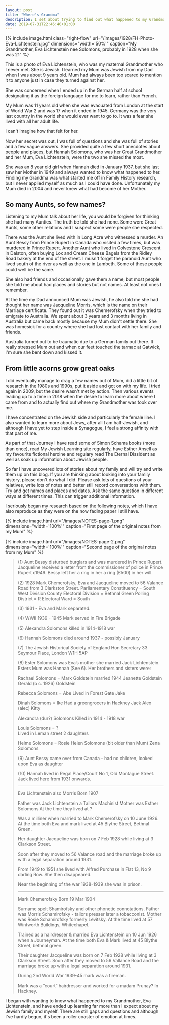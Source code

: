 ```yaml
---
layout: post
title: "Where's Grandma"
description: I set about trying to find out what happened to my Grandmother, Eva Lichtenstein, and now I am discovering a Jewish family history full of mystery and intrigue and will hopefully find more about my own Mother and the Jewish Whitechapel life she was born into in 1928.
date: 2019-07-31T22:46:40+01:00
---
```

{% include image.html class="right-flow" url="/images/1928/FH-Photo-Eva-Lichtenstein.jpg" dimensions="width='50%'" caption="My Grandmother, Eva Lichtenstein nee Solomons, probably in 1928 when she was 21" %}

This is a photo of Eva Lichtenstein, who was my maternal Grandmother who I never met.  She is Jewish. I learned my Mum was Jewish from my Dad when I was about 9 years old.  Mum had always been too scared to mention it to anyone just in case they turned against her.

She was concerned when I ended up in the German half at school designating it as the foreign language for me to learn, rather than French.

My Mum was 11 years old when she was evacuated from London at the start of World War 2 and was 17 when it ended in 1945.  Germany was the very last country in the world she would ever want to go to.  It was a fear she lived with all her adult life.

I can't imagine how that felt for her.

Now her secret was out, I was full of questions and she was full of stories and a few vague answers.  She provided quite a few short anecdotes about people and places, but Hannah Solomons, who was her Great Grandmother and her Mum, Eva Lichtenstein, were the two she missed the most.

She was an 8 year old girl when Hannah died in January 1937, but she last saw her Mother in 1949 and always wanted to know what happened to her.  Finding my Grandma was what started me off in Family History research, but I never applied myself as much as I could have done.  Unfortunately my Mum died in 2004 and never knew what had become of her Mother.

## So many Aunts, so few names?

Listening to my Mum talk about her life, you would be forgiven for thinking she had many Aunties.  The truth be told she had none.  Some were Great Aunts, some other relations and I suspect some were people she respected.

There was the Aunt she lived with in Long Acre who witnessed a murder.  An Aunt Bessy from Prince Rupert in Canada who visited a few times, but was murdered in Prince Rupert. Another Aunt who lived in Colvestone Crescent in Dalston, often buying Lox and Cream Cheese Bagels from the Ridley Road bakery at the end of the street.  I musn't forget the paranoid Aunt who lived south of the river as well as the one in Lambeth.  Some of these people could well be the same.

She also had friends and occasionally gave them a name, but most people she told me about had places and stories but not names. At least not ones I remember.

At the time my Dad announced Mum was Jewish, he also told me she had thought her name was Jacqueline Morris, which is the name on their Marriage certificate.  They found out it was Chemerofsky when they tried to emigrate to Australia.  We spent about 3 years and 3 months living in Australia but came back mostly because my Mum didn't settle there.  She was homesick for a country where she had lost contact with her family and friends. 

Australia turned out to be traumatic due to a German family out there.  It really stressed Mum out and when our feet touched the tarmac at Gatwick, I'm sure she bent down and kissed it.

## From little acorns grow great oaks

I did eventually manage to drag a few names out of Mum, did a little bit of research in the 1980s and 1990s, put it aside and got on with my life.  I tried again in 2009, but the desire wasn't met by action.  Then various events leading up to a time in 2018 when the desire to learn more about where I came from and to actually find out where my Grandmother was took over me.  

I have concentrated on the Jewish side and particularly the female line.  I also wanted to learn more about Jews, after all I am half-Jewish, and although I have yet to step inside a Synagogue, I feel a strong affinity with that part of me.

As part of that Journey I have read some of Simon Schama books (more than once), read My Jewish Learning site regularly, have Esther Ansell as my favourite fictional heroine and regulary read The Eternal Dissident as well as soak up information about Jewish people. 

So far I have uncovered lots of stories about my family and will try and write them up on this blog.  If you are thinking about looking into your family history, please don't do what I did.  Please ask lots of questions of your relatives, write lots of notes and better still record conversations with them.  Try and get names and places and dates.  Ask the same question in different ways at different times.  This can trigger additional information.

I seriously began my research based on the following notes, which I have also reproduce as they were on the now fading paper I still have.

{% include image.html url="/images/NOTES-page-1.png" dimensions="width='100%'" caption="First page of the original notes from my Mum" %}

{% include image.html url="/images/NOTES-page-2.png" dimensions="width='100%'" caption="Second page of the original notes from my Mum" %}

> (1) Aunt Bessy disturbed burglars and was murdered in Prince Rupert.  Jacqueline received a letter from the commissioner of police in Prince Rupert c1949.  Bessy left her a ring in her a ring (£500) in her will.
>
> (2) 1928 Mark Chemerofsky, Eva and Jacqueline
> moved to 56 Valance Road from 3 Clarkston Street.
> Parliamentary Constituency = South West Division
> County Electoral Division = Bethnal Green
> Polling District = R
> Electoral Ward =  South
>
> (3) 1931 - Eva and Mark separated.
>
> (4) WWII 1939 - 1945 Mark served in Fire Brigade
>
> (5) Alexandra Solomons killed in 1914-1918 war
>
> (6) Hannah Solomons died around 1937 - possibly January
>
> (7) The Jewish Historical Society of England
> Hon Secretary 33 Seymour Place, London W1H 5AP
>
> (8) Ester Solomons was Eva’s mother she married Jack Lichtenstein.  Esters Mum was Hannah (See 6). Her brothers and sisters were:
>
> Rachael Solomons = Mark Goldstein married 1944
>  Jeanette Goldstein
>  Gerald (b c. 1926) Goldstein
>
> Rebecca Solomons = Abe 
> Lived in Forest Gate
>  Jake
>
> Dinah Solomons = Ike
> Had a greengrocers in Hackney
>  Jack
>  Alex (alec)
>  Kitty
>
> Alexandra (dur?) Solomons
> Killed in 1914 - 1918 war
>
> Louis Solomons = ?  
> Lived in Leman street
> 2 daughters
>
> Heime Solomons = Rosie
>  Helen Solomons (bit older than Mum)
>  Zena Solomons
>
> (9) Aunt Bessy came over from Canada - had no children, looked upon Eva as daughter
>
> (10) Hannah lived in Regal Place/Court No 1, Old Montague Street.  Jack lived here from 1931 onwards.
>
>
> ------------------------
> Eva Lichtenstein also Morris
> Born 1907
>
> Father was Jack Lichtenstein a Tailors Machinist
> Mother was Esther Solomons
> At the time they lived at ?
>
> Was a milliner when married to Mark Chemerofsky on 10 June 1926.  At the time both Eva and mark lived at 45 Blythe Street, Bethnal Green.
>
> Her daughter Jacqueline was born on 7 Feb 1928 while living at 3 Clarkson Street.
>
> Soon after they moved to 56 Valance road and the marriage broke up with a legal separation around 1931.
>
> From 1949 to 1951 she lived with Alfred Purchase in Flat 13, No 9 darling Row.  She then disappeared.
>
> Near the beginning of the war 1938-1939 she was in prison.
>
> ------------------------
> Mark Chemerofsky
> Born 19 Mar 1904
>
> Surname spelt Shamirofsky and other phonetic connotations.
> Father was Morris Schamirofsky - tailors presser later a tobacconist.
> Mother was Rosie Schamirofsky formerly Levitsky.
> At the time lived at 57 Wintworth Buildings, Whitechapel.
>
> Trained as a hairdresser & married Eva Lichtenstein on 10 Jun 1926 when a Journeyman. At the time both Eva & Mark lived at 45 Blythe Street, bethnal green.
>
> Their daughter Jacqueline was born on 7 Feb 1928 while living at 3 Clarkson Street.
> Soon after they moved to 56 Vallance Road and the marriage broke up with a legal separation around 1931.
>
> During 2nd World War 1939-45 mark was a fireman.
>
> Mark was a “court” hairdresser and worked for a madam Prunay? In Hackney.
>

I began with wanting to know what happened to my Grandmother, Eva Lichtenstein, and have ended up learning far more than I expect about my Jewish family and myself.  There are still gaps and questions and although I've hardly begun, it's been a roller coaster of emotion at times.
